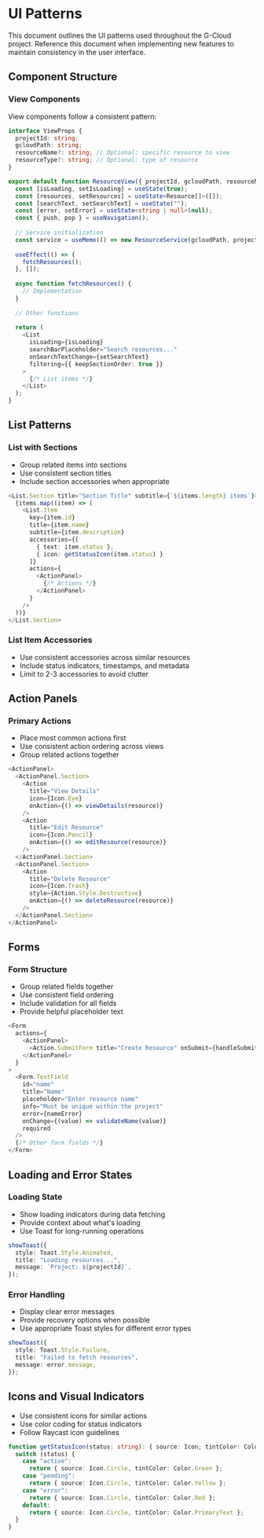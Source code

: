 # UI Patterns

This document outlines the UI patterns used throughout the G-Cloud project. Reference this document when implementing new features to maintain consistency in the user interface.

## Component Structure

### View Components

View components follow a consistent pattern:

```typescript
interface ViewProps {
  projectId: string;
  gcloudPath: string;
  resourceName?: string; // Optional: specific resource to view
  resourceType?: string; // Optional: type of resource
}

export default function ResourceView({ projectId, gcloudPath, resourceName, resourceType }: ViewProps) {
  const [isLoading, setIsLoading] = useState(true);
  const [resources, setResources] = useState<Resource[]>([]);
  const [searchText, setSearchText] = useState("");
  const [error, setError] = useState<string | null>(null);
  const { push, pop } = useNavigation();
  
  // Service initialization
  const service = useMemo(() => new ResourceService(gcloudPath, projectId), [gcloudPath, projectId]);
  
  useEffect(() => {
    fetchResources();
  }, []);
  
  async function fetchResources() {
    // Implementation
  }
  
  // Other functions
  
  return (
    <List
      isLoading={isLoading}
      searchBarPlaceholder="Search resources..."
      onSearchTextChange={setSearchText}
      filtering={{ keepSectionOrder: true }}
    >
      {/* List items */}
    </List>
  );
}
```

## List Patterns

### List with Sections

- Group related items into sections
- Use consistent section titles
- Include section accessories when appropriate

```typescript
<List.Section title="Section Title" subtitle={`${items.length} items`}>
  {items.map((item) => (
    <List.Item
      key={item.id}
      title={item.name}
      subtitle={item.description}
      accessories={[
        { text: item.status },
        { icon: getStatusIcon(item.status) }
      ]}
      actions={
        <ActionPanel>
          {/* Actions */}
        </ActionPanel>
      }
    />
  ))}
</List.Section>
```

### List Item Accessories

- Use consistent accessories across similar resources
- Include status indicators, timestamps, and metadata
- Limit to 2-3 accessories to avoid clutter

## Action Panels

### Primary Actions

- Place most common actions first
- Use consistent action ordering across views
- Group related actions together

```typescript
<ActionPanel>
  <ActionPanel.Section>
    <Action
      title="View Details"
      icon={Icon.Eye}
      onAction={() => viewDetails(resource)}
    />
    <Action
      title="Edit Resource"
      icon={Icon.Pencil}
      onAction={() => editResource(resource)}
    />
  </ActionPanel.Section>
  <ActionPanel.Section>
    <Action
      title="Delete Resource"
      icon={Icon.Trash}
      style={Action.Style.Destructive}
      onAction={() => deleteResource(resource)}
    />
  </ActionPanel.Section>
</ActionPanel>
```

## Forms

### Form Structure

- Group related fields together
- Use consistent field ordering
- Include validation for all fields
- Provide helpful placeholder text

```typescript
<Form
  actions={
    <ActionPanel>
      <Action.SubmitForm title="Create Resource" onSubmit={handleSubmit} />
    </ActionPanel>
  }
>
  <Form.TextField
    id="name"
    title="Name"
    placeholder="Enter resource name"
    info="Must be unique within the project"
    error={nameError}
    onChange={(value) => validateName(value)}
    required
  />
  {/* Other form fields */}
</Form>
```

## Loading and Error States

### Loading State

- Show loading indicators during data fetching
- Provide context about what's loading
- Use Toast for long-running operations

```typescript
showToast({
  style: Toast.Style.Animated,
  title: "Loading resources...",
  message: `Project: ${projectId}`,
});
```

### Error Handling

- Display clear error messages
- Provide recovery options when possible
- Use appropriate Toast styles for different error types

```typescript
showToast({
  style: Toast.Style.Failure,
  title: "Failed to fetch resources",
  message: error.message,
});
```

## Icons and Visual Indicators

- Use consistent icons for similar actions
- Use color coding for status indicators
- Follow Raycast icon guidelines

```typescript
function getStatusIcon(status: string): { source: Icon; tintColor: Color } {
  switch (status) {
    case "active":
      return { source: Icon.Circle, tintColor: Color.Green };
    case "pending":
      return { source: Icon.Circle, tintColor: Color.Yellow };
    case "error":
      return { source: Icon.Circle, tintColor: Color.Red };
    default:
      return { source: Icon.Circle, tintColor: Color.PrimaryText };
  }
}
``` 